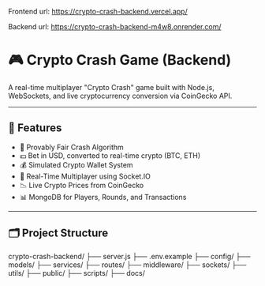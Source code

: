 Frontend url: https://crypto-crash-backend.vercel.app/

Backend url:  https://crypto-crash-backend-m4w8.onrender.com/
 # 🎮 Crypto Crash Game (Backend)

A real-time multiplayer "Crypto Crash" game built with Node.js, WebSockets, and live cryptocurrency conversion via CoinGecko API.

---

## 🔧 Features

- 🎲 Provably Fair Crash Algorithm
- 💵 Bet in USD, converted to real-time crypto (BTC, ETH)
- 💰 Simulated Crypto Wallet System
- 🔄 Real-Time Multiplayer using Socket.IO
- 📉 Live Crypto Prices from CoinGecko
- 📊 MongoDB for Players, Rounds, and Transactions

---

## 🗂️ Project Structure
crypto-crash-backend/
├── server.js
├── .env.example
├── config/
├── models/
├── services/
├── routes/
├── middleware/
├── sockets/
├── utils/
├── public/
├── scripts/
├── docs/


